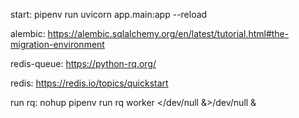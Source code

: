 start: pipenv run uvicorn app.main:app --reload

alembic: https://alembic.sqlalchemy.org/en/latest/tutorial.html#the-migration-environment

redis-queue: https://python-rq.org/

redis: https://redis.io/topics/quickstart

run rq: nohup pipenv run rq worker </dev/null &>/dev/null &